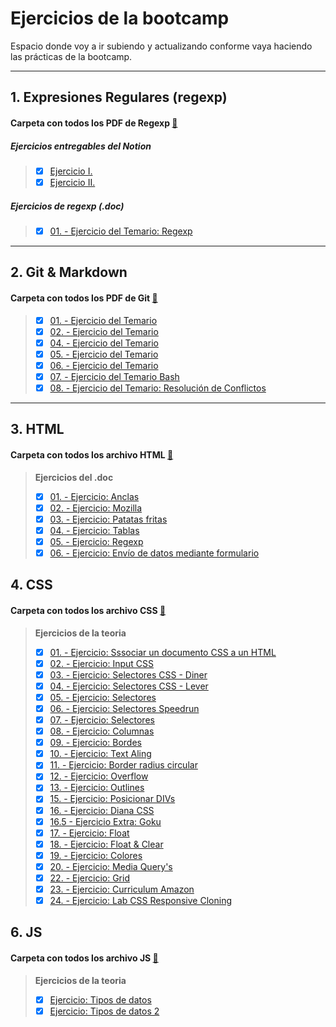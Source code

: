 # Ejercicios de la bootcamp

Espacio donde voy a ir subiendo y actualizando conforme vaya haciendo las prácticas de la bootcamp.

---

## 1. Expresiones Regulares (regexp)

#### Carpeta con todos los PDF de Regexp [📁](</1.%20Expresiones%20regulares%20(regexp)/>)

##### Ejercicios entregables del Notion

>- [x] [Ejercicio I.](</1.%20Expresiones%20regulares%20(regexp)/Expresiones%20Regulares%20Ejercicio%20I.pdf>)
>- [x] [Ejercicio II.](</1.%20Expresiones%20regulares%20(regexp)/Expresiones%20Regulares%20Ejercicio%20II.pdf>)

##### Ejercicios de regexp (.doc)

>- [x] [01. - Ejercicio del Temario: Regexp](</1.%20Expresiones%20regulares%20(regexp)/Ejercicios%20de%20regexp.pdf>)

---

## 2. Git & Markdown

#### Carpeta con todos los PDF de Git [📁](/2.%20Git%20&%20Markdown/)

>- [x] [01. - Ejercicio del Temario](/2.%20Git%20&%20Markdown/Ejercicios%20-%20Temario%20Git%20Ejercicio%201%20.pdf)
>- [x] [02. - Ejercicio del Temario](/2.%20Git%20&%20Markdown/Ejercicios%20-%20Temario%20Git%20Ejercicio%202.pdf)
>- [x] [04. - Ejercicio del Temario](/2.%20Git%20&%20Markdown/Ejercicios%20-%20Temario%20Git%20Ejercicio%204.pdf)
>- [x] [05. - Ejercicio del Temario](/2.%20Git%20&%20Markdown/Ejercicios%20-%20Temario%20Git%20Ejercicio%205.pdf)
>- [x] [06. - Ejercicio del Temario](/2.%20Git%20&%20Markdown/Ejercicios%20-%20Temario%20Git%20Ejercicio%206.pdf)
>- [x] [07. - Ejercicio del Temario Bash ](/2.%20Git%20&%20Markdown/Ejercicios%20-%20Temario%20Git%20Ejercicio%20de%20Git%20bash.pdf)
>- [x] [08. - Ejercicio del Temario: Resolución de Conflictos](/2.%20Git%20&%20Markdown/Ejercicios%20de%20resolución%20de%20conflictos.pdf)

---

## 3. HTML

#### Carpeta con todos los archivo HTML [📁](/3.%20HTML/)

> **Ejercicios del .doc**
>
> - [x] [01. - Ejercicio: Anclas](/3.%20HTML/Ejercicios%20doc/anclas.html)
> - [x] [02. - Ejercicio: Mozilla](/3.%20HTML/Ejercicios%20doc/mozilla.html)
> - [x] [03. - Ejercicio: Patatas fritas](/3.%20HTML/Ejercicios%20doc/patatas_fritas.html)
> - [x] [04. - Ejercicio: Tablas](/3.%20HTML/Ejercicios%20doc/tablas.html)
> - [x] [05. - Ejercicio: Regexp](/3.%20HTML/Ejercicios%20doc/Regexp.html)
> - [x] [06. - Ejercicio: Envío de datos mediante formulario](/3.%20HTML/Ejercicios%20doc/Envío%20de%20datos%20mediante%20a%20un%20formulario.html)

## 4. CSS

#### Carpeta con todos los archivo CSS [📁](./4.%20CSS/)

> **Ejercicios de la teoria**
>
> - [x] [01. - Ejercicio: Sssociar un documento CSS a un HTML](/4.%20CSS/1.%20Ejercicios%20de%20associar%20un%20documento%20css%20a%20un%20html/)
> - [x] [02. - Ejercicio: Input CSS](/4.%20CSS/2.%20Input%20CSS/index.html)
> - [x] [03. - Ejercicio: Selectores CSS - Diner](/4.%20CSS/3.%20Ejercicios%20de%20selectores%20CSS%20Diner/respuestas.md)
> - [x] [04. - Ejercicio: Selectores CSS - Lever](/4.%20CSS/4.%20Ejercicios%20de%20selectores%20CSS%20Lever/respuestas.md)
> - [x] [05. - Ejercicio: Selectores](/4.%20CSS/5.%20Ejercicios%20de%20selectores/)
> - [x] [06. - Ejercicio: Selectores Speedrun](/4.%20CSS/6.%20Ejercicios%20de%20selectores%20Speedrun/respuestas.md)  
> - [x] [07. - Ejercicio: Selectores](./4.%20CSS/7.%20Ejercicio%20de%20selectores/soluciones.md)  
> - [x] [08. - Ejercicio: Columnas](./4.%20CSS/8.%20Ejercicio%20de%20columnas/)  
> - [x] [09. - Ejercicio: Bordes](./4.%20CSS/9.%20Ejercicio%20de%20bordes/)  
> - [x] [10. - Ejercicio: Text Aling](./4.%20CSS/10.%20Ejercicio%20text%20aling/)  
> - [x] [11. - Ejercicio: Border radius circular](./4.%20CSS/11.%20Ejercicio%20border%20radius%20circular/)  
> - [x] [12. - Ejercicio: Overflow](4.%20CSS/12.%20Ejercicio%20de%20overflow/)  
> - [x] [13. - Ejercicio: Outlines](4.%20CSS/13.%20Ejercicio%20de%20outlines/)  
> - [x] [15. - Ejercicio: Posicionar DIVs](4.%20CSS/15.%20Ejercicio%20posicionado%20DIVs/)
> - [x] [16. - Ejercicio: Diana CSS](4.%20CSS/16.%20Ejercicio%20diana%20css/)
> - [x] [16.5 - Ejercicio Extra: Goku](4.%20CSS/16.%20Ejercicio%20diana%20css/)
> - [x] [17. - Ejercicio: Float](4.%20CSS/17.%20Ejercicio%20float/)
> - [x] [18. - Ejercicio: Float & Clear](4.%20CSS/18.%20Ejercicio%20float%20y%20clear/)  
> - [x] [19. - Ejercicio: Colores](4.%20CSS/19.%20Ejerciocio%20de%20colores/)  
> - [x] [20. - Ejercicio: Media Query's](4.%20CSS/20.%20Ejercicio%20media%20querys/)  
> - [x] [22. - Ejercicio: Grid](4.%20CSS/22.%20Ejercicios%20de%20Grid/)  
> - [x] [23. - Ejercicio: Curriculum Amazon](4.%20CSS/23.%20Curriculum%20Amazon/)  
> - [x] [24. - Ejercicio: Lab CSS Responsive Cloning]()  
>

## 6. JS
#### Carpeta con todos los archivo JS [📁](./6.%20JS/)

> **Ejercicios de la teoria**
> - [x] [Ejercicio: Tipos de datos](./6.%20JS/01%20-%20Tipos%20de%20datos/)  
> - [x] [Ejercicio: Tipos de datos 2](./6.%20JS/02%20-%20Tipos%20de%20datos/)